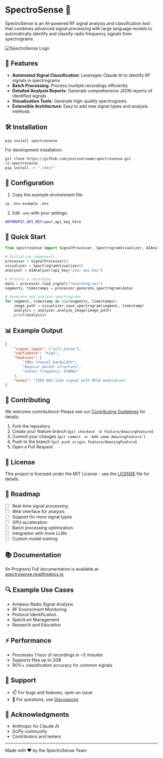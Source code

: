 # SpectroSense 📡

SpectroSense is an AI-powered RF signal analysis and classification tool that combines advanced signal processing with large language models to automatically identify and classify radio frequency signals from spectrograms.

![SpectroSense Logo](https://raw.githubusercontent.com/yourusername/spectrosense/main/docs/images/logo.png)

## 🚀 Features

- **Automated Signal Classification**: Leverages Claude AI to identify RF signals in spectrograms
- **Batch Processing**: Process multiple recordings efficiently
- **Detailed Analysis Reports**: Generate comprehensive JSON reports of identified signals
- **Visualization Tools**: Generate high-quality spectrograms
- **Extensible Architecture**: Easy to add new signal types and analysis methods

## 🛠️ Installation

```bash
pip install spectrosense
```

For development installation:
```bash
git clone https://github.com/yourusername/spectrosense.git
cd spectrosense
pip install -e ".[dev]"
```

## 🔧 Configuration

1. Copy the example environment file:
```bash
cp .env.example .env
```

2. Edit `.env` with your settings:
```bash
ANTHROPIC_API_KEY=your_api_key_here
```

## 📖 Quick Start

```python
from spectrosense import SignalProcessor, SpectrogramVisualizer, AIAnalyzer

# Initialize components
processor = SignalProcessor()
visualizer = SpectrogramVisualizer()
analyzer = AIAnalyzer(api_key="your-api-key")

# Process a recording
data = processor.load_signal("recording.wav")
segments, timestamps = processor.generate_spectrogram(data)

# Generate and analyze spectrograms
for segment, timestamp in zip(segments, timestamps):
    image_path = visualizer.save_spectrogram(segment, timestamp)
    analysis = analyzer.analyze_image(image_path)
    print(analysis)
```

## 📊 Example Output

```json
{
    "signal_types": ["wifi_halow"],
    "confidence": "high",
    "features": [
        "2MHz channel bandwidth",
        "Regular packet structure",
        "Center frequency: 919MHz"
    ],
    "notes": "IEEE 802.11ah signal with MCS0 modulation"
}
```

## 🤝 Contributing

We welcome contributions! Please see our [Contributing Guidelines](CONTRIBUTING.md) for details.

1. Fork the repository
2. Create your feature branch (`git checkout -b feature/AmazingFeature`)
3. Commit your changes (`git commit -m 'Add some AmazingFeature'`)
4. Push to the branch (`git push origin feature/AmazingFeature`)
5. Open a Pull Request

## 📝 License

This project is licensed under the MIT License - see the [LICENSE](LICENSE) file for details.

## 🎯 Roadmap

- [ ] Real-time signal processing
- [ ] Web interface for analysis
- [ ] Support for more signal types
- [ ] GPU acceleration
- [ ] Batch processing optimization
- [ ] Integration with more LLMs
- [ ] Custom model training

## 📚 Documentation

(In Progress) Full documentation is available at [spectrosense.readthedocs.io](https://spectrosense.readthedocs.io)

## 🔍 Example Use Cases

- Amateur Radio Signal Analysis
- RF Environment Monitoring
- Protocol Identification
- Spectrum Management
- Research and Education

## ⚡ Performance

- Processes 1 hour of recordings in ~5 minutes
- Supports files up to 2GB
- 90%+ classification accuracy for common signals

## 🛟 Support

- 📫 For bugs and features, open an issue
- 💬 For questions, use [Discussions](https://github.com/oldhero5/spectrosense/discussions)

## 🙏 Acknowledgments

- Anthropic for Claude AI
- SciPy community
- Contributors and testers

---
Made with ❤️ by the SpectroSense Team